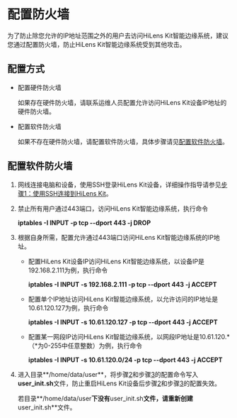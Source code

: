 # 配置防火墙<a name="hilens_02_0061"></a>

为了防止除您允许的IP地址范围之外的用户去访问HiLens Kit智能边缘系统，建议您通过配置防火墙，防止HiLens Kit智能边缘系统受到其他攻击。

## 配置方式<a name="section166700582115"></a>

-   配置硬件防火墙

    如果存在硬件防火墙，请联系运维人员配置允许访问HiLens Kit设备IP地址的硬件防火墙。

-   配置软件防火墙

    如果不存在硬件防火墙，请配置软件防火墙，具体步骤请见[配置软件防火墙](#section103727220239)。


## 配置软件防火墙<a name="section103727220239"></a>

1.  网线连接电脑和设备，使用SSH登录HiLens Kit设备，详细操作指导请参见[步骤1：使用SSH连接到HiLens Kit](步骤1-使用SSH连接到HiLens-Kit.md)。
2.  <a name="li137910552718"></a>禁止所有用户通过443端口，访问HiLens Kit智能边缘系统，执行命令

    **iptables -I INPUT -p tcp --dport 443 -j DROP**

3.  <a name="li9653164611337"></a>根据自身所需，配置允许通过443端口访问HiLens Kit智能边缘系统的IP地址。
    -   配置HiLens Kit设备IP访问HiLens Kit智能边缘系统，以设备IP是192.168.2.111为例，执行命令

        **iptables -I INPUT -s 192.168.2.111 -p tcp --dport 443 -j ACCEPT**

    -   配置单个IP地址访问HiLens Kit智能边缘系统，以允许访问的IP地址是10.61.120.127为例，执行命令

        **iptables -I INPUT -s 10.61.120.127 -p tcp --dport 443 -j ACCEPT**

    -   配置某一网段IP访问HiLens Kit智能边缘系统，以网段IP地址是10.61.120.\*（\*为0-255中任意整数）为例，执行命令

        **iptables -I INPUT -s 10.61.120.0/24 -p tcp --dport 443 -j ACCEPT**

4.  进入目录**/home/data/user**，将步骤[2](#li137910552718)和步骤[3](#li9653164611337)的配置命令写入**user\_init.sh**文件，防止重启HiLens Kit设备后步骤[2](#li137910552718)和步骤[3](#li9653164611337)的配置失效。

    若目录**/home/data/user**下没有**user\_init.sh**文件，请重新创建**user\_init.sh**文件。


